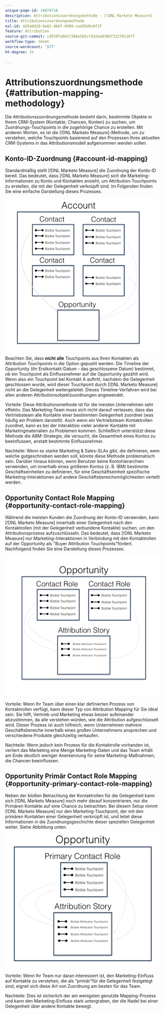 ```yaml
---
unique-page-id: 18874716
description: Attributionszuordnungsmethode - [!DNL Marketo Measure]
title: Attributionszuordnungsmethode
exl-id: 4d54dd20-9a82-4b87-8908-ced2bd9c0f2f
feature: Attribution
source-git-commit: cd5597a681f388a5b5c743dadd38bf3127811bff
workflow-type: tm+mt
source-wordcount: '577'
ht-degree: 1%

---
```


# Attributionszuordnungsmethode {#attribution-mapping-methodology}

Die Attributionszuordnungsmethode besteht darin, bestimmte Objekte in Ihrem CRM-System (Kontakte, Chancen, Konten) zu suchen, um Zuordnungs-Touchpoints in die zugehörige Chance zu erstellen. Mit anderen Worten, es ist die [!DNL Marketo Measure]-Methode, um zu verstehen, welche Touchpoints basierend auf den Prozessen Ihres aktuellen CRM-Systems in das Attributionsmodell aufgenommen werden sollen.

## Konto-ID-Zuordnung {#account-id-mapping}

Standardmäßig stellt [!DNL Marketo Measure] die Zuordnung der Konto-ID bereit. Das bedeutet, dass [!DNL Marketo Measure] sich die Marketing-Informationen zu Konto und Kontakten ansieht, um Attribution-Touchpoints zu erstellen, die mit der Gelegenheit verknüpft sind. Im Folgenden finden Sie eine einfache Darstellung dieses Prozesses.

![](assets/1-1.png)

Beachten Sie, dass **nicht alle** Touchpoints aus Ihren Kontakten als Attribution Touchpoints in die Option gepusht werden. Die Timeline der Opportunity (ihr Erstkontakt-Datum - das geschlossene Datum) bestimmt, ob ein Touchpoint als Einflussnehmer auf die Opportunity gezählt wird. Wenn also ein Touchpoint bei Kontakt A auftritt, nachdem die Gelegenheit geschlossen wurde, wird dieser Touchpoint durch [!DNL Marketo Measure] nicht an die Gelegenheit weitergeleitet. Dieses Timeline-Verfahren wird bei allen anderen Attributionsobjektzuordnungen angewendet.

Vorteile: Diese Attributionsmethode ist für die meisten Unternehmen sehr effektiv. Das Marketing-Team muss sich nicht darauf verlassen, dass das Vertriebsteam alle Kontakte einer bestimmten Gelegenheit zuordnet (was häufig ein Problem darstellt). Auch wenn ein Vertriebsteam Kontaktrollen zuordnet, kann es bei der Interaktion vieler anderer Kontakte mit Marketingmaterialien zu Problemen kommen. Schließlich unterstützt diese Methode die ABM-Strategie, die versucht, die Gesamtheit eines Kontos zu beeinflussen, anstatt bestimmte Einflussnehmer.

Nachteile: Wenn es starke Marketing &amp; Sales-SLAs gibt, die definieren, wem welche gutgeschrieben werden soll, könnte diese Methode problematisch sein. Darüber hinaus können, wenn Benutzer keine Kontohierarchien verwenden, um innerhalb eines größeren Kontos (z. B. IBM) bestimmte Geschäftseinheiten zu definieren, für eine Geschäftseinheit spezifische Marketing-Interaktionen auf andere Geschäftsbereichsmöglichkeiten verteilt werden.

## Opportunity Contact Role Mapping {#opportunity-contact-role-mapping}

Während die meisten Kunden die Zuordnung der Konto-ID verwenden, kann [!DNL Marketo Measure] innerhalb einer Gelegenheit nach den Kontaktrollen (mit der Gelegenheit verbundene Kontakte) suchen, um den Attributionsprozess aufzuschlüsseln. Das bedeutet, dass [!DNL Marketo Measure] nur Marketing-Interaktionen in Verbindung mit den Kontaktrollen auf der Opportunity als &quot;Buyer Attribution Touchpoints&quot;fördert. Nachfolgend finden Sie eine Darstellung dieses Prozesses.

![](assets/2-1.png)

Vorteile: Wenn Ihr Team über einen klar definierten Prozess von Kontaktrollen verfügt, kann dieser Typ von Attribution Mapping für Sie ideal sein. Sie hilft, Vertrieb und Marketing etwas besser aufeinander abzustimmen, da alle verstehen würden, wie die Attribution aufgeschlüsselt wird. Dieser Prozess ist auch hilfreich, wenn Unternehmen mehrere Geschäftsbereiche innerhalb eines großen Unternehmens ansprechen und verschiedene Produkte gleichzeitig verkaufen.

Nachteile: Wenn jedoch kein Prozess für die Kontaktrolle vorhanden ist, verliert das Marketing eine Menge Marketing-Daten und das Team erhält am Ende deutlich weniger Anerkennung für seine Marketing-Maßnahmen, die Chancen beeinflussen.

## Opportunity Primär Contact Role Mapping {#opportunity-primary-contact-role-mapping}

Neben der bloßen Betrachtung der Kontaktrollen für die Gelegenheit kann sich [!DNL Marketo Measure] noch mehr darauf konzentrieren, nur die Primären Kontakte auf eine Chance zu betrachten. Bei diesem Setup nimmt [!DNL Marketo Measure] nur den Marketing-Touchpoint, der mit den primären Kontakten einer Gelegenheit verknüpft ist, und leitet diese Informationen in die Zuordnungsgeschichte dieser speziellen Gelegenheit weiter. Siehe Abbildung unten.

![](assets/3.png)

Vorteile: Wenn Ihr Team nur daran interessiert ist, den Marketing-Einfluss auf Kontakte zu verstehen, die als &quot;primär&quot;für die Gelegenheit festgelegt sind, eignet sich diese Art von Zuordnung am besten für das Team.

Nachteile: Dies ist sicherlich der am wenigsten genutzte Mapping-Prozess und kann den Marketing-Einfluss stark untergraben, der die Nadel bei einer Gelegenheit über andere Kontakte bewegt.
